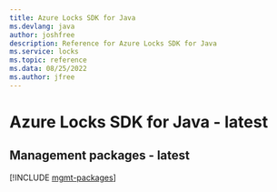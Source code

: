 ```yaml
---
title: Azure Locks SDK for Java
ms.devlang: java
author: joshfree
description: Reference for Azure Locks SDK for Java
ms.service: locks
ms.topic: reference
ms.data: 08/25/2022
ms.author: jfree
---
```

# Azure Locks SDK for Java - latest

## Management packages - latest
[!INCLUDE [mgmt-packages](locks-mgmt-index.md)]